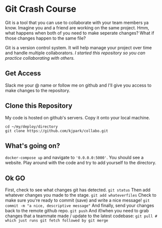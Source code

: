 # Git Crash Course
Git is a tool that you can use to collaborate with your team members ya know. 
Imagine you and a friend are working on the same project. Hmm, what happens
when both of you need to make seperate changes? What if those changes happen
to the same file?

Git is a version control system. It will help manage your project over time
and handle multiple collaborators. *I started this repository so you can
practice collaborating with others.*

## Get Access
Slack me your @ name or follow me on github and I'll give you access to make
changes to the repository.

## Clone this Repository
My code is hosted on github's servers. Copy it onto your local machine.
```
cd ~/my/deploy/directory
git clone https://github.com/kjpark/collabo.git
```

## What's going on?
`docker-compose up`
and navigate to `'0.0.0.0:5000'`. You should see a website. Play around with
the code and try to add yourself to the directory.

## Ok GO
First, check to see what changes git has detected.
`git status`
Then add whatever changes you made to the stage.
`git add whateverfiles`
Check to make sure you're ready to commit (save) and write a nice message!
`git commit -m "a nice, descriptive message"`
And finally, send your changes back to the remote github repo.
`git push`
And if/when you need to grab changes that a teammate made / update to the
latest codebase:
`git pull # which just runs git fetch followed by git merge`